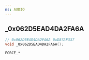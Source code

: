 ```yaml
---
ns: AUDIO
---
```

## _0x062D5EAD4DA2FA6A

```c
// 0x062D5EAD4DA2FA6A 0xD87AF337
void _0x062D5EAD4DA2FA6A();
```

```
FORCE_*
```

